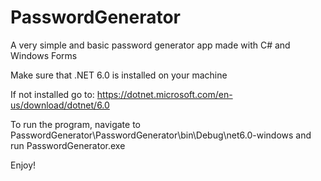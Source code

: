 # PasswordGenerator
A very simple and basic password generator app made with C# and Windows Forms

Make sure that .NET 6.0 is installed on your machine

If not installed go to: https://dotnet.microsoft.com/en-us/download/dotnet/6.0

To run the program, navigate to PasswordGenerator\PasswordGenerator\bin\Debug\net6.0-windows and run PasswordGenerator.exe

Enjoy!
